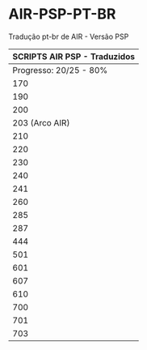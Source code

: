 # AIR-PSP-PT-BR
Tradução pt-br de AIR - Versão PSP

| SCRIPTS AIR PSP - Traduzidos  |
| ----------------------------- |
|  Progresso: 20/25 - 80%       |
|            170                |
|            190                |
|            200                |
|       203 (Arco AIR)          |
|            210                |
|            220                |
|            230                |
|            240                |
|            241                |
|            260                |
|            285                |
|            287                |
|            444                |
|            501                |
|            601                |
|            607                |
|            610                |
|            700                |
|            701                |
|            703                |


